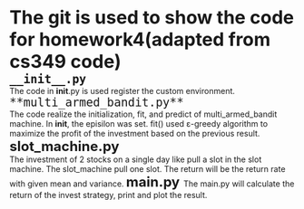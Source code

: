 <font size =6> **The git is used to show the code for homework4(adapted from cs349 code)**</font>    
<font size="5">**`__init__.py`**</font>  
The code in __init__.py is used register the custom environment.  
<font size = 5> `**multi_armed_bandit.py**` </font>  
The code realize the initialization, fit, and predict of multi_armed_bandit machine. In __init__, the episilon was set. fit() used ε-greedy algorithm to maximize the profit of the investment based on the previous result. 
<font size =5 > **slot_machine.py**</font>  
The investment of 2 stocks on a single day like pull a slot in the slot machine. The slot_machine pull one slot. The return will be the return rate with given mean and variance.
<font size =5> **main.py** </font>
The main.py will calculate the return of the invest strategy, print and plot the result.
